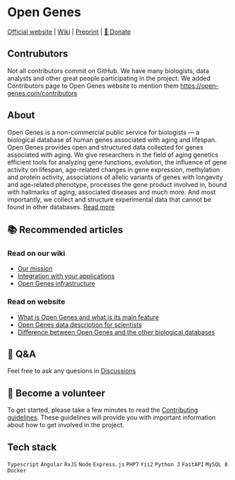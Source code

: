# Open Genes

[Official website](https://open-genes.org/) | [Wiki](https://github.com/open-genes/.github/wiki/) | [Preprint](https://www.researchsquare.com/article/rs-2306130/v1) | [💜 Donate](https://github.com/open-genes/.github/wiki/Donate) 

## Contrubutors

Not all contributors commit on GitHub. We have many biologists, data analysts and other great people participating in the project. We added Contributors page to Open Genes website to mention them https://open-genes.com/contributors

## About

Open Genes is a non-commercial public service for biologists — a biological database of human genes associated with aging and lifespan. 
Open Genes provides open and structured data collected for genes associated with aging. We give researchers in the field of aging genetics 
efficient tools for analyzing gene functions, evolution, the influence of gene activity on lifespan, age-related changes in gene expression, 
methylation and protein activity, associations of allelic variants of genes with longevity and age-related phenotype, processes the gene product 
involved in, bound with hallmarks of aging, associated diseases and much more. And most importantly, we collect and structure experimental data 
that cannot be found in other databases. [Read more](https://open-genes.com/about/articles/what-is-open-genes)

## 📚 Recommended articles

### Read on our wiki
- [Our mission](https://github.com/open-genes/.github/wiki/About-Open-Genes)
- [Integration with your applications](https://github.com/open-genes/.github/wiki/Integration-with-your-applications)
- [Open Genes infrastructure](https://github.com/open-genes/.github/wiki/Open-Genes-infrastructure)

### Read on website
- [What is Open Genes and what is its main feature](https://open-genes.com/about/articles/what-is-open-genes)
- [Open Genes data description for scientists](https://open-genes.com/about/articles/open-genes-data-description)
- [Difference between Open Genes and the other biological databases](https://open-genes.com/about/articles/difference-between-open-genes-and-the-other-databases)

## 💬 Q&A
Feel free to ask any quesions in [Discussions](https://github.com/open-genes/.github/discussions/1)

## 🌈 Become a volunteer
To get started, please take a few minutes to read the [Contributing guidelines](https://github.com/open-genes/.github/wiki/Contributing-guide). These guidelines will provide you with important information about how to get involved in the project.

## Tech stack

`Typescript` `Angular` `RxJS` `Node` `Express.js` `PHP7` `Yii2` `Python 3` `FastAPI` `MySQL 8` `Docker`
